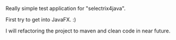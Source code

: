 Really simple test application for "selectrix4java".

First try to get into JavaFX. :)

I will refactoring the project to maven and clean code in near future.